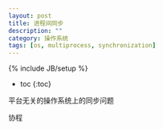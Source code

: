 ```yaml
---
layout: post
title: 进程间同步
description: ""
category: 操作系统
tags: [os, multiprocess, synchronization]
---
```

{% include JB/setup %}

* toc
{:toc}

平台无关的操作系统上的同步问题

协程

